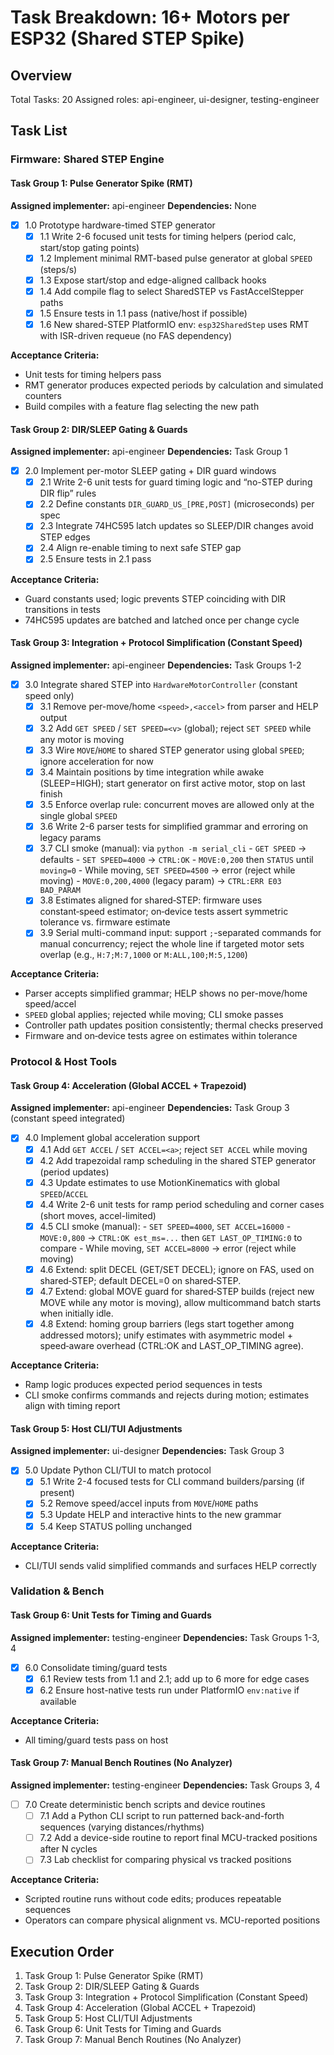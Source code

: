 # Task Breakdown: 16+ Motors per ESP32 (Shared STEP Spike)

## Overview
Total Tasks: 20
Assigned roles: api-engineer, ui-designer, testing-engineer

## Task List

### Firmware: Shared STEP Engine

#### Task Group 1: Pulse Generator Spike (RMT)
**Assigned implementer:** api-engineer
**Dependencies:** None

- [x] 1.0 Prototype hardware-timed STEP generator
  - [x] 1.1 Write 2-6 focused unit tests for timing helpers (period calc, start/stop gating points)
  - [x] 1.2 Implement minimal RMT-based pulse generator at global `SPEED` (steps/s)
  - [x] 1.3 Expose start/stop and edge-aligned callback hooks
  - [x] 1.4 Add compile flag to select SharedSTEP vs FastAccelStepper paths
  - [x] 1.5 Ensure tests in 1.1 pass (native/host if possible)
  - [x] 1.6 New shared-STEP PlatformIO env: `esp32SharedStep` uses RMT with ISR-driven requeue (no FAS dependency)

**Acceptance Criteria:**
- Unit tests for timing helpers pass
- RMT generator produces expected periods by calculation and simulated counters
- Build compiles with a feature flag selecting the new path

#### Task Group 2: DIR/SLEEP Gating & Guards
**Assigned implementer:** api-engineer
**Dependencies:** Task Group 1

- [x] 2.0 Implement per-motor SLEEP gating + DIR guard windows
  - [x] 2.1 Write 2-6 unit tests for guard timing logic and “no-STEP during DIR flip” rules
  - [x] 2.2 Define constants `DIR_GUARD_US_[PRE,POST]` (microseconds) per spec
  - [x] 2.3 Integrate 74HC595 latch updates so SLEEP/DIR changes avoid STEP edges
  - [x] 2.4 Align re-enable timing to next safe STEP gap
  - [x] 2.5 Ensure tests in 2.1 pass

**Acceptance Criteria:**
- Guard constants used; logic prevents STEP coinciding with DIR transitions in tests
- 74HC595 updates are batched and latched once per change cycle

#### Task Group 3: Integration + Protocol Simplification (Constant Speed)
**Assigned implementer:** api-engineer
**Dependencies:** Task Groups 1-2

- [x] 3.0 Integrate shared STEP into `HardwareMotorController` (constant speed only)
  - [x] 3.1 Remove per-move/home `<speed>,<accel>` from parser and HELP output
  - [x] 3.2 Add `GET SPEED` / `SET SPEED=<v>` (global); reject `SET SPEED` while any motor is moving
  - [x] 3.3 Wire `MOVE`/`HOME` to shared STEP generator using global `SPEED`; ignore acceleration for now
  - [x] 3.4 Maintain positions by time integration while awake (SLEEP=HIGH); start generator on first active motor, stop on last finish
  - [x] 3.5 Enforce overlap rule: concurrent moves are allowed only at the single global `SPEED`
  - [x] 3.6 Write 2-6 parser tests for simplified grammar and erroring on legacy params
  - [x] 3.7 CLI smoke (manual): via `python -m serial_cli`
        - `GET SPEED` → defaults
        - `SET SPEED=4000` → `CTRL:OK`
        - `MOVE:0,200` then `STATUS` until `moving=0`
        - While moving, `SET SPEED=4500` → error (reject while moving)
        - `MOVE:0,200,4000` (legacy param) → `CTRL:ERR E03 BAD_PARAM`
  - [x] 3.8 Estimates aligned for shared‑STEP: firmware uses constant‑speed estimator; on‑device tests assert symmetric tolerance vs. firmware estimate
  - [x] 3.9 Serial multi-command input: support `;`-separated commands for manual concurrency; reject the whole line if targeted motor sets overlap (e.g., `H:7;M:7,1000` or `M:ALL,100;M:5,1200`)

**Acceptance Criteria:**
- Parser accepts simplified grammar; HELP shows no per-move/home speed/accel
- `SPEED` global applies; rejected while moving; CLI smoke passes
- Controller path updates position consistently; thermal checks preserved
- Firmware and on‑device tests agree on estimates within tolerance

### Protocol & Host Tools

#### Task Group 4: Acceleration (Global ACCEL + Trapezoid)
**Assigned implementer:** api-engineer
**Dependencies:** Task Group 3 (constant speed integrated)

- [x] 4.0 Implement global acceleration support
  - [x] 4.1 Add `GET ACCEL` / `SET ACCEL=<a>`; reject `SET ACCEL` while moving
  - [x] 4.2 Add trapezoidal ramp scheduling in the shared STEP generator (period updates)
  - [x] 4.3 Update estimates to use MotionKinematics with global `SPEED`/`ACCEL`
  - [x] 4.4 Write 2-6 unit tests for ramp period scheduling and corner cases (short moves, accel-limited)
  - [x] 4.5 CLI smoke (manual):
        - `SET SPEED=4000`, `SET ACCEL=16000`
        - `MOVE:0,800` → `CTRL:OK est_ms=...` then `GET LAST_OP_TIMING:0` to compare
        - While moving, `SET ACCEL=8000` → error (reject while moving)
  - [x] 4.6 Extend: split DECEL (GET/SET DECEL); ignore on FAS, used on shared‑STEP; default DECEL=0 on shared‑STEP.
  - [x] 4.7 Extend: global MOVE guard for shared‑STEP builds (reject new MOVE while any motor is moving), allow multicommand batch starts when initially idle.
  - [x] 4.8 Extend: homing group barriers (legs start together among addressed motors); unify estimates with asymmetric model + speed‑aware overhead (CTRL:OK and LAST_OP_TIMING agree).

**Acceptance Criteria:**
- Ramp logic produces expected period sequences in tests
- CLI smoke confirms commands and rejects during motion; estimates align with timing report

#### Task Group 5: Host CLI/TUI Adjustments
**Assigned implementer:** ui-designer
**Dependencies:** Task Group 3

- [x] 5.0 Update Python CLI/TUI to match protocol
  - [x] 5.1 Write 2-4 focused tests for CLI command builders/parsing (if present)
  - [x] 5.2 Remove speed/accel inputs from `MOVE`/`HOME` paths
  - [x] 5.3 Update HELP and interactive hints to the new grammar
  - [x] 5.4 Keep STATUS polling unchanged

**Acceptance Criteria:**
- CLI/TUI sends valid simplified commands and surfaces HELP correctly

### Validation & Bench

#### Task Group 6: Unit Tests for Timing and Guards
**Assigned implementer:** testing-engineer
**Dependencies:** Task Groups 1-3, 4

- [x] 6.0 Consolidate timing/guard tests
  - [x] 6.1 Review tests from 1.1 and 2.1; add up to 6 more for edge cases
  - [x] 6.2 Ensure host-native tests run under PlatformIO `env:native` if available

**Acceptance Criteria:**
- All timing/guard tests pass on host

#### Task Group 7: Manual Bench Routines (No Analyzer)
**Assigned implementer:** testing-engineer
**Dependencies:** Task Groups 3, 4

- [ ] 7.0 Create deterministic bench scripts and device routines
  - [ ] 7.1 Add a Python CLI script to run patterned back-and-forth sequences (varying distances/rhythms)
  - [ ] 7.2 Add a device-side routine to report final MCU-tracked positions after N cycles
  - [ ] 7.3 Lab checklist for comparing physical vs tracked positions

**Acceptance Criteria:**
- Scripted routine runs without code edits; produces repeatable sequences
- Operators can compare physical alignment vs. MCU-reported positions

## Execution Order
1. Task Group 1: Pulse Generator Spike (RMT)
2. Task Group 2: DIR/SLEEP Gating & Guards
3. Task Group 3: Integration + Protocol Simplification (Constant Speed)
4. Task Group 4: Acceleration (Global ACCEL + Trapezoid)
5. Task Group 5: Host CLI/TUI Adjustments
6. Task Group 6: Unit Tests for Timing and Guards
7. Task Group 7: Manual Bench Routines (No Analyzer)

